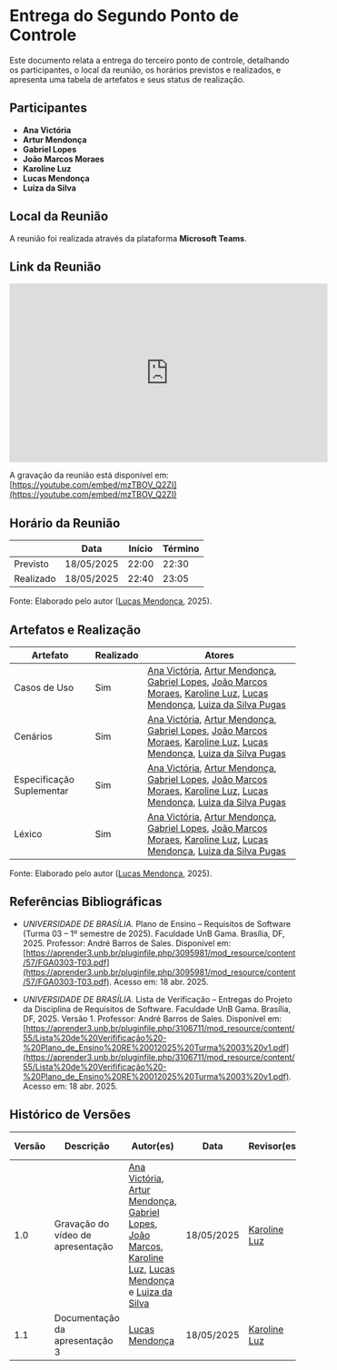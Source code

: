 # Entrega do Segundo Ponto de Controle

Este documento relata a entrega do terceiro ponto de controle, detalhando os participantes, o local da reunião, os horários previstos e realizados, e apresenta uma tabela de artefatos e seus status de realização.

## Participantes

- **Ana Victória**
- **Artur Mendonça**
- **Gabriel Lopes**
- **João Marcos Moraes**
- **Karoline Luz**
- **Lucas Mendonça**
- **Luíza da Silva**

## Local da Reunião

A reunião foi realizada através da plataforma **Microsoft Teams**.

## Link da Reunião

<p style="text-align: center">
  <iframe width="560" height="315" src="https://youtube.com/embed/OpUQ1KN-e1A" title="YouTube video player" frameborder="0" allow="accelerometer; autoplay; clipboard-write; encrypted-media; gyroscope; picture-in-picture; web-share" allowfullscreen></iframe>
</p>

A gravação da reunião está disponível em: [https://youtube.com/embed/mzTBOV_Q2ZI](https://youtube.com/embed/mzTBOV_Q2ZI)

## Horário da Reunião

|           | Data       | Início | Término |
| --------- | ---------- | ------ | ------- |
| Previsto  | 18/05/2025 | 22:00  | 22:30   |
| Realizado | 18/05/2025 | 22:40  | 23:05   |

Fonte: Elaborado pelo autor ([Lucas Mendonça](https://github.com/lucasarruda9), 2025).

## Artefatos e Realização

| Artefato                 | Realizado | Atores                                                                                                                                                       |
|--------------------------|-----------|--------------------------------------------------------------------------------------------------------------------------------------------------------------|
| Casos de Uso             | Sim       | [Ana Victória](https://github.com/navicg), [Artur Mendonça](https://github.com/ArtyMend07), [Gabriel Lopes](https://github.com/BrzGab), [João Marcos Moraes](https://github.com/JJOAOMARCOSS), [Karoline Luz](https://github.com/KarolineLuz), [Lucas Mendonça](https://github.com/lucasarruda9), [Luiza da Silva Pugas](https://github.com/Luizaxx) |
| Cenários                 | Sim       | [Ana Victória](https://github.com/navicg), [Artur Mendonça](https://github.com/ArtyMend07), [Gabriel Lopes](https://github.com/BrzGab), [João Marcos Moraes](https://github.com/JJOAOMARCOSS), [Karoline Luz](https://github.com/KarolineLuz), [Lucas Mendonça](https://github.com/lucasarruda9), [Luiza da Silva Pugas](https://github.com/Luizaxx) |
| Especificação Suplementar| Sim       | [Ana Victória](https://github.com/navicg), [Artur Mendonça](https://github.com/ArtyMend07), [Gabriel Lopes](https://github.com/BrzGab), [João Marcos Moraes](https://github.com/JJOAOMARCOSS), [Karoline Luz](https://github.com/KarolineLuz), [Lucas Mendonça](https://github.com/lucasarruda9), [Luiza da Silva Pugas](https://github.com/Luizaxx) |
| Léxico                   | Sim       | [Ana Victória](https://github.com/navicg), [Artur Mendonça](https://github.com/ArtyMend07), [Gabriel Lopes](https://github.com/BrzGab), [João Marcos Moraes](https://github.com/JJOAOMARCOSS), [Karoline Luz](https://github.com/KarolineLuz), [Lucas Mendonça](https://github.com/lucasarruda9), [Luiza da Silva Pugas](https://github.com/Luizaxx) |

Fonte: Elaborado pelo autor ([Lucas Mendonça](https://github.com/lucasarruda9), 2025).

## Referências Bibliográficas

- *UNIVERSIDADE DE BRASÍLIA.* Plano de Ensino – Requisitos de Software (Turma 03 – 1º semestre de 2025). Faculdade UnB Gama. Brasília, DF, 2025. Professor: André Barros de Sales. Disponível em: [https://aprender3.unb.br/pluginfile.php/3095981/mod_resource/content/57/FGA0303-T03.pdf](https://aprender3.unb.br/pluginfile.php/3095981/mod_resource/content/57/FGA0303-T03.pdf). Acesso em: 18 abr. 2025.

- *UNIVERSIDADE DE BRASÍLIA.* Lista de Verificação – Entregas do Projeto da Disciplina de Requisitos de Software. Faculdade UnB Gama. Brasília, DF, 2025. Versão 1. Professor: André Barros de Sales. Disponível em: [https://aprender3.unb.br/pluginfile.php/3106711/mod_resource/content/55/Lista%20de%20Verifificação%20-%20Plano_de_Ensino%20RE%20012025%20Turma%2003%20v1.pdf](https://aprender3.unb.br/pluginfile.php/3106711/mod_resource/content/55/Lista%20de%20Verifificação%20-%20Plano_de_Ensino%20RE%20012025%20Turma%2003%20v1.pdf). Acesso em: 18 abr. 2025.

## Histórico de Versões

| Versão | Descrição | Autor(es) | Data | Revisor(es) | Data de revisão |
| ------ | --------- | --------- | ---- | ----------- | --------------- |
| 1.0    | Gravação do vídeo de apresentação | [Ana Victória](https://github.com/navicg), [Artur Mendonça](https://github.com/ArtyMend07), [Gabriel Lopes](https://github.com/BrzGab), [João Marcos](https://github.com/JJOAOMARCOSS), [Karoline Luz](https://github.com/KarolineLuz), [Lucas Mendonça ](https://github.com/lucasarruda9) e [Luiza da Silva](https://github.com/Luizaxx) |  18/05/2025 | [Karoline Luz](https://github.com/KarolineLuz) | 18/05/2025      |
| 1.1    | Documentação da apresentação 3| [Lucas Mendonça ](https://github.com/lucasarruda9) |  18/05/2025 | [Karoline Luz](https://github.com/KarolineLuz) | 18/05/2025      | 